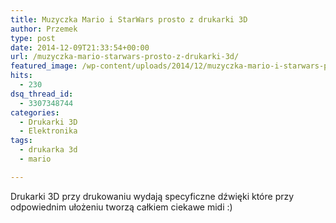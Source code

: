```yaml
---
title: Muzyczka Mario i StarWars prosto z drukarki 3D
author: Przemek
type: post
date: 2014-12-09T21:33:54+00:00
url: /muzyczka-mario-starwars-prosto-z-drukarki-3d/
featured_image: /wp-content/uploads/2014/12/muzyczka-mario-i-starwars-prosto-624x351.jpg
hits:
  - 230
dsq_thread_id:
  - 3307348744
categories:
  - Drukarki 3D
  - Elektronika
tags:
  - drukarka 3d
  - mario

---
```

Drukarki 3D przy drukowaniu wydają specyficzne dźwięki które przy odpowiednim ułożeniu tworzą całkiem ciekawe midi :)

<!--more-->